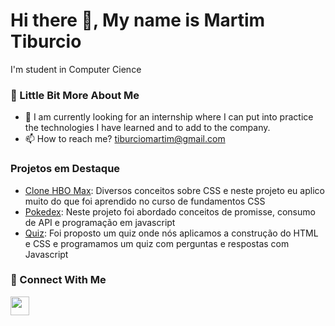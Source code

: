 # Hi there 👋, My name is Martim Tiburcio

I'm student in Computer Cience

### 💫 Little Bit More About Me

- 🌱 I am currently looking for an internship where I can put into practice the technologies I have learned and to add to the company.
- 📫 How to reach me? tiburciomartim@gmail.com

### Projetos em Destaque
- [Clone HBO Max](https://github.com/tiburcioMartim/academic-finalProject-hbomax): Diversos conceitos sobre CSS e neste projeto eu aplico muito do que foi aprendido no curso de fundamentos CSS
- [Pokedex](https://github.com/tiburcioMartim/academic-DIO-Pokedex-Training-JavaScript-Developer): Neste projeto foi abordado conceitos de promisse, consumo de API e programação em javascript
- [Quiz](https://github.com/tiburcioMartim/academico-NLW-Expert-trilha-de-HTML-CSS-e-Javascript-da-Rocketset.): Foi proposto um quiz onde nós aplicamos a construção do HTML e CSS e programamos um quiz com perguntas e respostas com Javascript

### 👥 Connect With Me

<a href="https://www.linkedin.com/in/tiburciomartim/" target="_blank"><img src="https://img.shields.io/badge/linkedin-%230077B5.svg?style=for-the-badge&logo=linkedin&logoColor=white" style="margin-bottom: 4px;" height="30px" target="_blank"></a>

